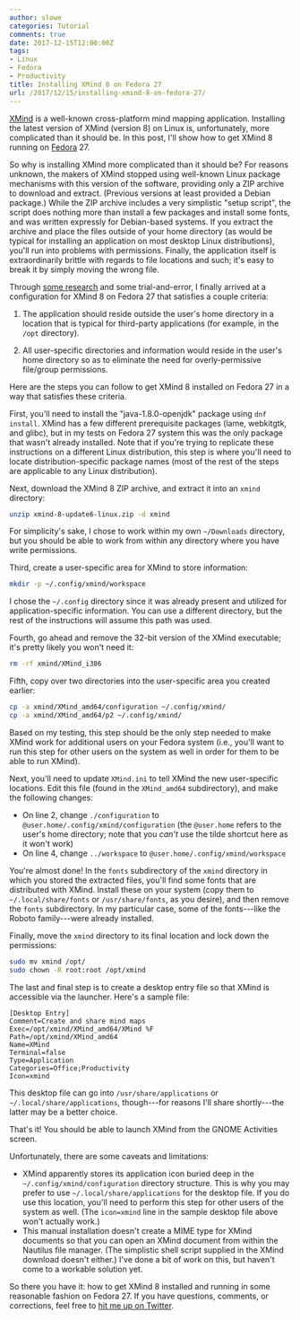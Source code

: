 ```yaml
---
author: slowe
categories: Tutorial
comments: true
date: 2017-12-15T12:00:00Z
tags:
- Linux
- Fedora
- Productivity
title: Installing XMind 8 on Fedora 27
url: /2017/12/15/installing-xmind-8-on-fedora-27/
---
```


[XMind][link-2] is a well-known cross-platform mind mapping application. Installing the latest version of XMind (version 8) on Linux is, unfortunately, more complicated than it should be. In this post, I'll show how to get XMind 8 running on [Fedora][link-3] 27.<!--more-->

So why is installing XMind more complicated than it should be? For reasons unknown, the makers of XMind stopped using well-known Linux package mechanisms with this version of the software, providing only a ZIP archive to download and extract. (Previous versions at least provided a Debian package.) While the ZIP archive includes a very simplistic "setup script", the script does nothing more than install a few packages and install some fonts, and was written expressly for Debian-based systems. If you extract the archive and place the files outside of your home directory (as would be typical for installing an application on most desktop Linux distributions), you'll run into problems with permissions. Finally, the application itself is extraordinarily brittle with regards to file locations and such; it's easy to break it by simply moving the wrong file.

Through [some research][link-1] and some trial-and-error, I finally arrived at a configuration for XMind 8 on Fedora 27 that satisfies a couple criteria:

1. The application should reside outside the user's home directory in a location that is typical for third-party applications (for example, in the `/opt` directory).

2. All user-specific directories and information would reside in the user's home directory so as to eliminate the need for overly-permissive file/group permissions.

Here are the steps you can follow to get XMind 8 installed on Fedora 27 in a way that satisfies these criteria.

First, you'll need to install the "java-1.8.0-openjdk" package using `dnf install`. XMind has a few different prerequisite packages (lame, webkitgtk, and glibc), but in my tests on Fedora 27 system this was the only package that wasn't already installed. Note that if you're trying to replicate these instructions on a different Linux distribution, this step is where you'll need to locate distribution-specific package names (most of the rest of the steps are applicable to any Linux distribution).

Next, download the XMind 8 ZIP archive, and extract it into an `xmind` directory:

```sh
unzip xmind-8-update6-linux.zip -d xmind
```

For simplicity's sake, I chose to work within my own `~/Downloads` directory, but you should be able to work from within any directory where you have write permissions.

Third, create a user-specific area for XMind to store information:

```sh
mkdir -p ~/.config/xmind/workspace
```

I chose the `~/.config` directory since it was already present and utilized for application-specific information. You can use a different directory, but the rest of the instructions will assume this path was used.

Fourth, go ahead and remove the 32-bit version of the XMind executable; it's pretty likely you won't need it:

```sh
rm -rf xmind/XMind_i386
```

Fifth, copy over two directories into the user-specific area you created earlier:

```sh
cp -a xmind/XMind_amd64/configuration ~/.config/xmind/
cp -a xmind/XMind_amd64/p2 ~/.config/xmind/
```

Based on my testing, this step should be the only step needed to make XMind work for additional users on your Fedora system (i.e., you'll want to run this step for other users on the system as well in order for them to be able to run XMind).

Next, you'll need to update `XMind.ini` to tell XMind the new user-specific locations. Edit this file (found in the `XMind_amd64` subdirectory), and make the following changes:

* On line 2, change `./configuration` to `@user.home/.config/xmind/configuration` (the `@user.home` refers to the user's home directory; note that you _can't_ use the tilde shortcut here as it won't work)
* On line 4, change `../workspace` to `@user.home/.config/xmind/workspace`

You're almost done! In the `fonts` subdirectory of the `xmind` directory in which you stored the extracted files, you'll find some fonts that are distributed with XMind. Install these on your system (copy them to `~/.local/share/fonts` or `/usr/share/fonts`, as you desire), and then remove the `fonts` subdirectory. In my particular case, some of the fonts---like the Roboto family---were already installed.

Finally, move the `xmind` directory to its final location and lock down the permissions:

```sh
sudo mv xmind /opt/
sudo chown -R root:root /opt/xmind
```

The last and final step is to create a desktop entry file so that XMind is accessible via the launcher. Here's a sample file:

```text
[Desktop Entry]
Comment=Create and share mind maps
Exec=/opt/xmind/XMind_amd64/XMind %F
Path=/opt/xmind/XMind_amd64
Name=XMind
Terminal=false
Type=Application
Categories=Office;Productivity
Icon=xmind
```

This desktop file can go into `/usr/share/applications` or `~/.local/share/applications`, though---for reasons I'll share shortly---the latter may be a better choice.

That's it! You should be able to launch XMind from the GNOME Activities screen.

Unfortunately, there are some caveats and limitations:

* XMind apparently stores its application icon buried deep in the `~/.config/xmind/configuration` directory structure. This is why you may prefer to use `~/.local/share/applications` for the desktop file. If you do use this location, you'll need to perform this step for other users of the system as well. (The `icon=xmind` line in the sample desktop file above won't actually work.)
* This manual installation doesn't create a MIME type for XMind documents so that you can open an XMind document from within the Nautilus file manager. (The simplistic shell script supplied in the XMind download doesn't either.) I've done a bit of work on this, but haven't come to a workable solution yet.

So there you have it: how to get XMind 8 installed and running in some reasonable fashion on Fedora 27. If you have questions, comments, or corrections, feel free to [hit me up on Twitter][link-4].

[link-1]: https://www.xmind.net/m/PuDC
[link-2]: https://www.xmind.net/
[link-3]: https://getfedora.org/
[link-4]: https://twitter.com/scott_lowe
